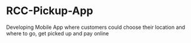 # RCC-Pickup-App
Developing Mobile App where customers could choose their location and where to go, get picked up and pay online
